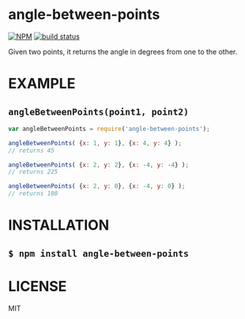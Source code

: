 angle-between-points
=====

[![NPM](https://nodei.co/npm/angle-between-points.png)](https://nodei.co/npm/angle-between-points/)
[![build status](https://secure.travis-ci.org/willhoag/angle-between-points.png)](http://travis-ci.org/willhoag/angle-between-points)

Given two points, it returns the angle in degrees from one to the other.

EXAMPLE
====

`angleBetweenPoints(point1, point2)`
---

```js
var angleBetweenPoints = require('angle-between-points');

angleBetweenPoints( {x: 1, y: 1}, {x: 4, y: 4} );
// returns 45

angleBetweenPoints( {x: 2, y: 2}, {x: -4, y: -4} );
// returns 225

angleBetweenPoints( {x: 2, y: 0}, {x: -4, y: 0} );
// returns 180
```

INSTALLATION
===
`$ npm install angle-between-points`
---

LICENSE
=======

MIT
